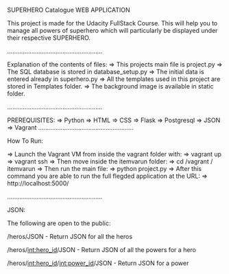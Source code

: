 SUPERHERO Catalogue WEB APPLICATION

This project is made for the Udacity FullStack Course.
This will help you to manage all powers of superhero which will particularly be displayed under their respective SUPERHERO.

.......................................................

Explanation of the contents of files:
=> This projects main file is project.py
=> The SQL database is stored in database_setup.py
=> The initial data is entered already in superhero.py
=> All the templates used in this project are stored in Templates folder.
=> The background image  is available in static folder.

.......................................................

PREREQUISITES:
=> Python
=> HTML
=> CSS
=> Flask
=> Postgresql
=> JSON
=> Vagrant 
.......................................................

How To Run:

=> Launch the Vagrant VM from inside the vagrant folder with:
=> vagrant up
=> vagrant ssh
=> Then move inside the itemvarun folder:
=> cd /vagrant / itemvarun
=> Then run the main file:
=> python project.py
=> After this command you are able to run the full flegded application at the URL:
=>  http://localhost:5000/

.......................................................


JSON:

The following are open to the public:

 /heros/JSON - Return JSON for all the heros

 /heros/<int:hero_id>/JSON - Return JSON of all the powers for a hero

 /heros/<int:hero_id>/<int:power_id>/JSON - Return JSON for a power